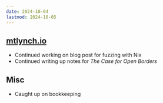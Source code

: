 ```yaml
---
date: 2024-10-04
lastmod: 2024-10-05
---
```


## [mtlynch.io](https://mtlynch.io)

- Continued working on blog post for fuzzing with Nix
- Continued writing up notes for _The Case for Open Borders_

## Misc

- Caught up on bookkeeping
